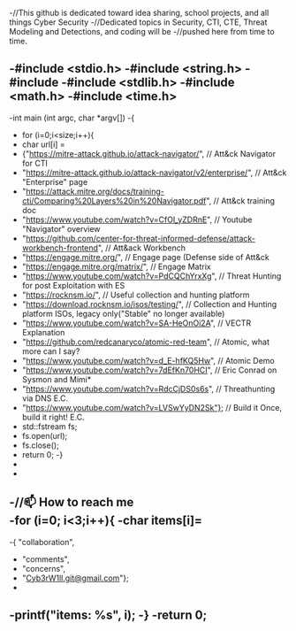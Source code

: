 
-//This github is dedicated toward idea sharing, school projects, and all things Cyber Security
-//Dedicated topics in Security, CTI, CTE, Threat Modeling and Detections, and coding will be
-//pushed here from time to time.

-#include <stdio.h>
-#include <string.h>
-#include <fstream>
-#include <stdlib.h>
-#include <math.h>
-#include <time.h>
-
-int main (int argc, char *argv[])
-{
-  for (i=0;i<size;i++){  
-  char url[i] = 
- {"https://mitre-attack.github.io/attack-navigator/",                                    // Att&ck Navigator for CTI
-  "https://mitre-attack.github.io/attack-navigator/v2/enterprise/",                      // Att&ck "Enterprise" page
-  "https://attack.mitre.org/docs/training-cti/Comparing%20Layers%20in%20Navigator.pdf",  // Att&ck training doc
-  "https://www.youtube.com/watch?v=CfOl_yZDRnE",                                         // Youtube "Navigator" overview
-  "https://github.com/center-for-threat-informed-defense/attack-workbench-frontend",     // Att&ack Workbench
-  "https://engage.mitre.org/",                                                           // Engage page (Defense side of Att&ck
-  "https://engage.mitre.org/matrix/",                                                    // Engage Matrix
-  "https://www.youtube.com/watch?v=PdCQChYrxXg",                                         // Threat Hunting for post Exploitation with ES
-  "https://rocknsm.io/",                                                                 // Useful collection and hunting platform
-  "https://download.rocknsm.io/isos/testing/",                                           // Collection and Hunting platform ISOs, legacy only("Stable" no longer available)
-  "https://www.youtube.com/watch?v=SA-HeOnOi2A",                                         // VECTR Explanation
-  "https://github.com/redcanaryco/atomic-red-team",                                      // Atomic, what more can I say?
-  "https://www.youtube.com/watch?v=d_E-hfKQ5Hw",                                         // Atomic Demo
-  "https://www.youtube.com/watch?v=7dEfKn70HCI",                                         // Eric Conrad on Sysmon and Mimi*
-  "https://www.youtube.com/watch?v=RdcCjDS0s6s",                                         // Threathunting via DNS E.C.
-  "https://www.youtube.com/watch?v=LVSwYyDN2Sk"};                                        // Build it Once, build it right! E.C.
-  std::fstream fs;
-  fs.open(url);
-  fs.close();
-  return 0;
-}
-
-
-//📫 How to reach me                        
-for (i=0; i<3;i++){
-char items[i]=
-  
-{ "collaboration",
-  "comments",
-  "concerns",
-  "Cyb3rW1ll.git@gmail.com"};
-  
-printf("items: %s", i);
-}
-return 0;
-
